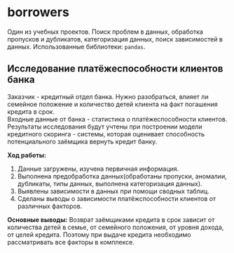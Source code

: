 # borrowers
Один из учебных проектов. Поиск проблем в данных, обработка пропусков и дубликатов, категоризация данных, поиск зависимостей в данных.
Использованные библиотеки: `pandas`.  

## Исследование платёжеспособности клиентов банка

Заказчик - кредитный отдел банка. Нужно разобраться, влияет ли семейное положение и количество детей клиента на факт погашения кредита в срок.  
 Входные данные от банка - статистика о платёжеспособности клиентов.  
 Результаты исследования будут учтены при построении модели кредитного скоринга - системы, которая оценивает способность потенциального заёмщика вернуть кредит банку.  

 **Ход работы:**  
1. Данные загружены, изучена первичная информация.  
2. Выполнена предобработка данных(обработаны пропуски, аномалии, дубликаты, типы данных, выполнена категоризация данных).  
3. Выявлены зависимости в данных при помощи сводных таблиц.  
4. Сделаны выводы о зависимости платёжспособности клиентов от различных факторов.

**Основные выводы:** Возврат заёмщиками кредита в срок зависит от количества детей в семье, от семейного положения, от уровня дохода, от целей кредита. Поэтому при выдаче кредита необходимо рассматривать все факторы в комплексе.